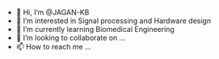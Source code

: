 - 👋 Hi, I’m @JAGAN-KB
- 👀 I’m interested in Signal processing and Hardware design
- 🌱 I’m currently learning Biomedical Engineering
- 💞️ I’m looking to collaborate on ...
- 📫 How to reach me ...

<!---
JAGAN-KB/JAGAN-KB is a ✨ special ✨ repository because its `README.md` (this file) appears on your GitHub profile.
You can click the Preview link to take a look at your changes.
--->
